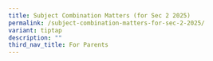```yaml
---
title: Subject Combination Matters (for Sec 2 2025)
permalink: /subject-combination-matters-for-sec-2-2025/
variant: tiptap
description: ""
third_nav_title: For Parents
---
```


